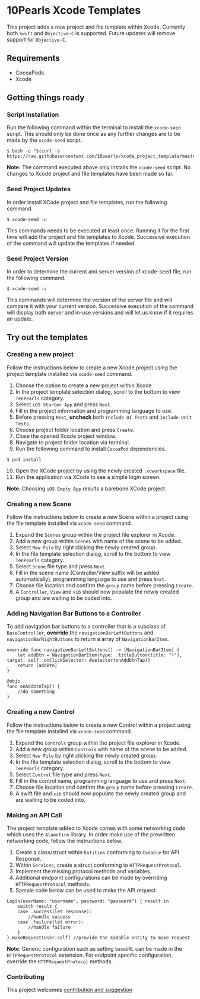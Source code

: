 # 10Pearls Xcode Templates
This project adds a new project and file template within Xcode. Currently both `Swift` and `Objective-C` is supported. Future updates will remove support for `Objective-C`.

## Requirements
- CocoaPods
- Xcode

## Getting things ready

### Script Installation 
Run the following command within the terminal to install the `xcode-seed` script. This should only be done once as any further changes are to be made by the `xcode-seed` script.

```
$ bash -c "$(curl -s https://raw.githubusercontent.com/10pearls/xcode_project_template/master/Scripts/install.sh)"
```

**Note:** The command executed above only installs the `xcode-seed` script. No changes to Xcode project and file templates have been made so far.

### Seed Project Updates

In order install XCode project and file templates, run the following command.

```
$ xcode-seed -u
```

This commands needs to be executed at least once. Running it for the first time will add the project and file templates to Xcode. Successive execution of the command will update the templates if needed.

### Seed Project Version

In order to determine the current and server version of xcode-seed file, run the following command.

```
$ xcode-seed -v
```

This commands will determine the version of the server file and will compare it with your current version. Successive execution of the command will display both server and in-use versions and will let us know if it requires an update.

## Try out the templates

### Creating a new project
Follow the instructions below to create a new Xcode project using the project template installed via `xcode-seed` command. 
1. Choose the option to create a new project within Xcode
2. In the project template selection dialog, scroll to the bottom to view `TenPearls` category.
3. Select `iOS Starter App` and press `Next`.
4. Fill in the project information and programming language to use.
5. Before pressing `Next`, **uncheck** both `Include UI Tests` and `Include Unit Tests`.
6. Choose project folder location and press `Create`.
7. Close the opened Xcode project window.
8. Navigate to project folder location via terminal.
9. Run the following command to install `CocoaPod` dependencies.
```
$ pod install
```
10. Open the XCode project by using the newly created `.xcworkspace` file.
11. Run the application via XCode to see a simple login screen.

**Note**: Choosing `iOS Empty App` results a barebone XCode project.

### Creating a new Scene
Follow the instructions below to create a new Scene within a project using the file template installed via `xcode-seed` command. 
1. Expand the `Scenes` group within the project file explorer in Xcode.
2. Add a new group within `Scenes` with name of the scene to be added.
3. Select `New File` by right clicking the newly created group.
4. In the file template selection dialog, scroll to the bottom to view `TenPearls` category.
5. Select `Scene` file type and press `Next`. 
6. Fill in the scene name (Controller/View suffix will be added automatically), programming language to use and press `Next`. 
7. Choose file location and confirm the `group` name before pressing `Create`.
8. A `Controller`, `View` and `xib` should now populate the newly created group and are waiting to be coded into.

### Adding Navigation Bar Buttons to a Controller
To add navigation bar buttons to a controller that is a subclass of `BaseController`, **override** the `navigationBarLeftButtons` and `navigationBarRightButtons` to return a array of `NavigationBarItem`. 
```
override func navigationBarLeftButtons() -> [NavigationBarItem] {
	let addBtn = NavigationBarItem(type: .titleButton(title: "+"), target: self, onClickSelector: #selector(onAddbtnTap))
	return [addBtn]
}

@objc
func onAddbtnTap() {
	//do something
}
```

### Creating a new Control
Follow the instructions below to create a new Control within a project using the file template installed via `xcode-seed` command. 
1. Expand the `Controls` group within the project file explorer in Xcode.
2. Add a new group within `Controls` with name of the scene to be added.
3. Select `New File` by right clicking the newly created group.
4. In the file template selection dialog, scroll to the bottom to view `TenPearls` category.
5. Select `Control` file type and press `Next`. 
6. Fill in the control name, programming language to use and press `Next`. 
7. Choose file location and confirm the `group` name before pressing `Create`.
8. A swift file and `xib` should now populate the newly created group and are waiting to be coded into.

### Making an API Call
The project template added to Xcode comes with some networking code which uses the `Alamofire` library. In order make use of the prewritten networking code, follow the instructions below.
1. Create a class/struct within `Entities` conforming to `Codable` for API Response. 
2. Within `Services`, create a struct conforming to `HTTPRequestProtocol`.
3. Implement the missing protocol methods and variables.
4. Additional endpoint configurations can be made by overriding `HTTPRequestProtocol` methods.
5. Sample code below can be used to make the API request.

```
Login(userName: "username", password: "password") { result in
	switch result {
	case .success(let response):
		//handle success
	case .failure(let error):
		//handle failure
	}
}.makeRequest(User.self) //provide the Codable entity to make request
```

**Note**: Generic configuration such as setting `baseURL` can be made in the `HTTPRequestProtocol` extension. For endpoint specific configuration, override the `HTTPRequestProtocol` methods.

### Contributing

This project welcomes [contribution and suggestion](https://github.com/10pearls/xcode_project_template/blob/master/docs/contribute.md)